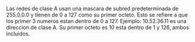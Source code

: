 Las redes de clase A usan una mascara de subred predeterminada de 255.0.0.0 y tienen de 0 a 127 como su primer octeto. Esto se refiere a que los primer 3 numeros estan dentro de 0 a 127.
Ejemplo:
10.52.36.11 es una direccion de clase A. Su primer octeto es 10 esta dentro de 1 y 126, ambos incluidos.
